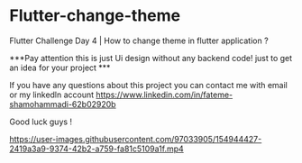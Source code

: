 # Flutter-change-theme

Flutter Challenge Day 4 | How to change theme in flutter application ?

***Pay attention this is just Ui design without any backend code! just to get an idea for your project ***

If you have any questions about this project you can contact me with email or my linkedln account https://www.linkedin.com/in/fateme-shamohammadi-62b02920b

Good luck guys !

https://user-images.githubusercontent.com/97033905/154944427-2419a3a9-9374-42b2-a759-fa81c5109a1f.mp4

